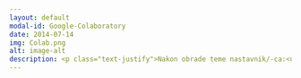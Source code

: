 ```yaml
---
layout: default
modal-id: Google-Colaboratory
date: 2014-07-14
img: Colab.png
alt: image-alt
description: <p class="text-justify">Nakon obrade teme nastavnik/-ca:<ul class="text-left"><li>kreira nove sveske i manipuliše postojećim sveskama na svom Google disku u okruženju Google Colab;</li><li>shvata koncept saradničkog rada u okruženju Google Colab i primenjuje ga u nastavi u oblasti programiranja što do sada nije bilo moguće.</li></ul></p>
---
```

